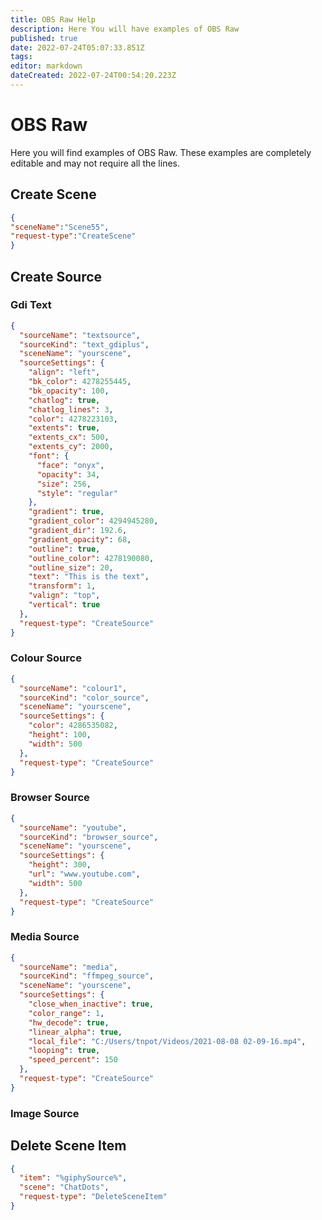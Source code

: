 ```yaml
---
title: OBS Raw Help
description: Here You will have examples of OBS Raw
published: true
date: 2022-07-24T05:07:33.851Z
tags: 
editor: markdown
dateCreated: 2022-07-24T00:54:20.223Z
---
```


# OBS Raw
Here you will find examples of OBS Raw. These examples are completely editable and may not require all the lines.
## Create Scene
```json
{
"sceneName":"Scene55",
"request-type":"CreateScene"
}
```

## Create Source
### Gdi Text
```json
{
  "sourceName": "textsource",
  "sourceKind": "text_gdiplus",
  "sceneName": "yourscene",
  "sourceSettings": {
    "align": "left",
    "bk_color": 4278255445,
    "bk_opacity": 100,
    "chatlog": true,
    "chatlog_lines": 3,
    "color": 4278223103,
    "extents": true,
    "extents_cx": 500,
    "extents_cy": 2000,
    "font": {
      "face": "onyx",
      "opacity": 34,
      "size": 256,
      "style": "regular"
    },
    "gradient": true,
    "gradient_color": 4294945280,
    "gradient_dir": 192.6,
    "gradient_opacity": 68,
    "outline": true,
    "outline_color": 4278190080,
    "outline_size": 20,
    "text": "This is the text",
    "transform": 1,
    "valign": "top",
    "vertical": true
  },
  "request-type": "CreateSource"
}
```
### Colour Source
```json
{
  "sourceName": "colour1",
  "sourceKind": "color_source",
  "sceneName": "yourscene",
  "sourceSettings": {
    "color": 4286535082,
    "height": 100,
    "width": 500
  },
  "request-type": "CreateSource"
}
```
### Browser Source
```json
{
  "sourceName": "youtube",
  "sourceKind": "browser_source",
  "sceneName": "yourscene",
  "sourceSettings": {
    "height": 300,
    "url": "www.youtube.com",
    "width": 500
  },
  "request-type": "CreateSource"
}
```
### Media Source
```json
{
  "sourceName": "media",
  "sourceKind": "ffmpeg_source",
  "sceneName": "yourscene",
  "sourceSettings": {
    "close_when_inactive": true,
    "color_range": 1,
    "hw_decode": true,
    "linear_alpha": true,
    "local_file": "C:/Users/tnpot/Videos/2021-08-08 02-09-16.mp4",
    "looping": true,
    "speed_percent": 150
  },
  "request-type": "CreateSource"
}
```
### Image Source

## Delete Scene Item
```json
{
  "item": "%giphySource%",
  "scene": "ChatDots",
  "request-type": "DeleteSceneItem"
}
```